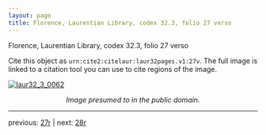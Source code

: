 ```yaml
---
layout: page
title: Florence, Laurentian Library, codex 32.3, folio 27 verso
---
```


Florence, Laurentian Library, codex 32.3, folio 27 verso

Cite this object as `urn:cite2:citelaur:laur32pages.v1:27v`.  The full image is linked to a citation tool you can use to cite regions of the image.

[![laur32_3_0062](http://www.homermultitext.org/iipsrv?IIIF=/project/homer/pyramidal/deepzoom/citelaur/laur32imgs/v1/laur32_3_0062.tif/full/800,/0/default.jpg)](http://www.homermultitext.org/ict2/?urn=urn:cite2:citelaur:laur32imgs.v1:laur32_3_0062) 

<p style="text-align: center; font-style: italic;">Image presumed to in the public domain.</p>

---

previous: [27r](../27r/) | next: [28r](../28r/)